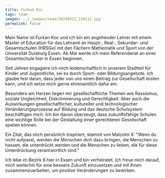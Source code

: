 ```yaml
---
title: Furkan Koc
tags: team
imagen: ../_images/team/20240322_150112.jpg
permalink: false
---
```


Mein Name ist Furkan Koc und ich bin ein angehender Lehrer mit einem Master of Education für das Lehramt an Haupt-, Real-, Sekundar- und Gesamtschulen (HRSGe) mit den Fächern Mathematik und Sport von der Universität Duisburg Essen. Ab Mai werde ich mein Referendariat an einer Gesamtschule hier in Essen beginnen.

Seit Jahren engagiere ich mich leidenschaftlich in unserem Stadtteil für Kinder und Jugendliche, sei es durch Sport- oder Bildungsangebote. Ich glaube fest daran, dass jeder von uns einen Beitrag zur Gesellschaft leisten kann, und ich setze mich gerne ehrenamtlich dafür ein.

Besonders am Herzen liegen mir gesellschaftliche Themen wie Rassismus, soziale Ungleichheit, Diskriminierung und Gerechtigkeit. Aber auch die Auswirkungen gesellschaftlicher, kultureller und technologischer Veränderungsprozesse auf Bildung und das deutsche Schulsystem beschäftigen mich. Ich bin davon überzeugt, dass zukunftsfähige Schulen eine wichtige Rolle bei der Gestaltung einer gerechteren Gesellschaft spielen können.

Ein Zitat, das mich persönlich inspiriert, stammt von Malcolm X: "Wenn du nicht aufpasst, werden die Menschen dich dazu bringen, die Menschen zu hassen, die unterdrückt werden und die Menschen zu lieben, die für diese Unterdrückung verantwortlich sind."

Ich lebe im Bezirk 6 hier in Essen und bin verheiratet. Ich freue mich darauf, mich weiterhin für eine bessere Zukunft einzusetzen und mit Ihnen zusammenzuarbeiten, um positive Veränderungen zu bewirken.
